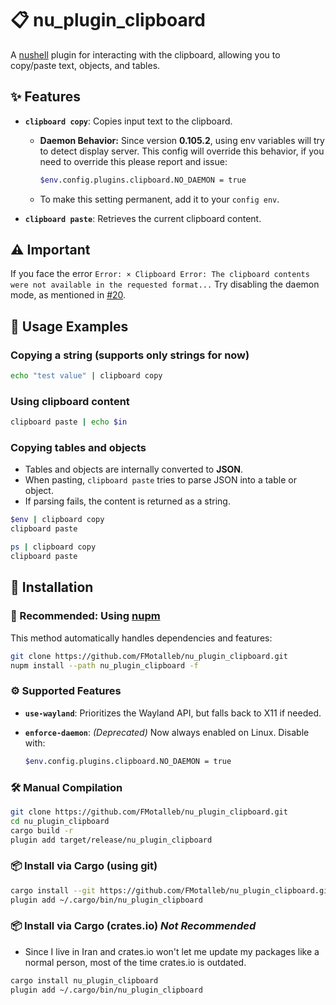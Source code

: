 # 📋 nu_plugin_clipboard

A [nushell](https://www.nushell.sh/) plugin for interacting with the clipboard, allowing you to copy/paste text, objects, and tables.

## ✨ Features

- **`clipboard copy`**: Copies input text to the clipboard.
  - **Daemon Behavior:** Since version **0.105.2**, using env variables will try to detect display server.
    This config will override this behavior, if you need to override this please report and issue:

    ```bash
    $env.config.plugins.clipboard.NO_DAEMON = true
    ```

  - To make this setting permanent, add it to your `config env`.

- **`clipboard paste`**: Retrieves the current clipboard content.

## ⚠️ Important

If you face the error `Error: × Clipboard Error: The clipboard contents were not available in the requested format...`
Try disabling the daemon mode, as mentioned in [#20](https://github.com/FMotalleb/nu_plugin_clipboard/issues/20).

## 📌 Usage Examples

### Copying a string (supports only strings for now)

```bash
echo "test value" | clipboard copy 
```

### Using clipboard content

```bash
clipboard paste | echo $in
```

### Copying tables and objects

- Tables and objects are internally converted to **JSON**.
- When pasting, `clipboard paste` tries to parse JSON into a table or object.
- If parsing fails, the content is returned as a string.

```bash
$env | clipboard copy
clipboard paste

ps | clipboard copy
clipboard paste
```

## 🔧 Installation

### 🚀 Recommended: Using [nupm](https://github.com/nushell/nupm)

This method automatically handles dependencies and features:

```bash
git clone https://github.com/FMotalleb/nu_plugin_clipboard.git
nupm install --path nu_plugin_clipboard -f
```

### ⚙️ Supported Features

- **`use-wayland`**: Prioritizes the Wayland API, but falls back to X11 if needed.
- **`enforce-daemon`**: _(Deprecated)_ Now always enabled on Linux. Disable with:

  ```bash
  $env.config.plugins.clipboard.NO_DAEMON = true
  ```

### 🛠️ Manual Compilation

```bash
git clone https://github.com/FMotalleb/nu_plugin_clipboard.git
cd nu_plugin_clipboard
cargo build -r
plugin add target/release/nu_plugin_clipboard
```

### 📦 Install via Cargo (using git)

```bash
cargo install --git https://github.com/FMotalleb/nu_plugin_clipboard.git
plugin add ~/.cargo/bin/nu_plugin_clipboard
```

### 📦 Install via Cargo (crates.io) _Not Recommended_

- Since I live in Iran and crates.io won't let me update my packages like a normal person, most of the time crates.io is outdated.

```bash
cargo install nu_plugin_clipboard
plugin add ~/.cargo/bin/nu_plugin_clipboard
```
